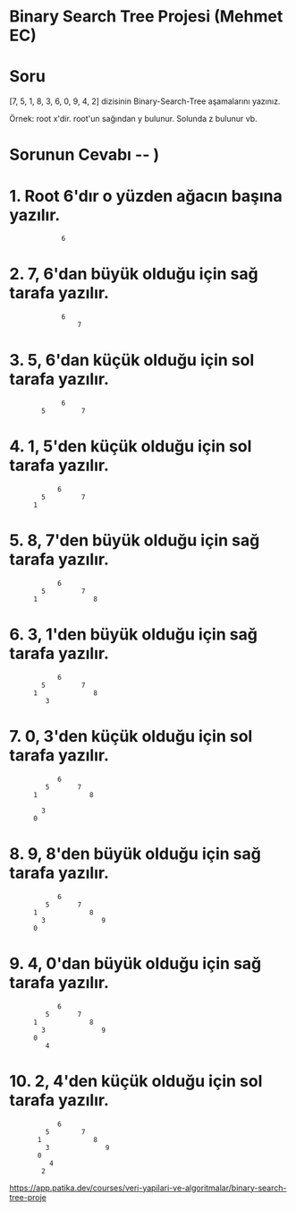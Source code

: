 # Binary Search Tree Projesi (Mehmet EC)

# Soru 
[7, 5, 1, 8, 3, 6, 0, 9, 4, 2] dizisinin Binary-Search-Tree aşamalarını yazınız.

Örnek: root x'dir. root'un sağından y bulunur. Solunda z bulunur vb.

# Sorunun Cevabı -- )

# 1. Root 6'dır o yüzden ağacın başına yazılır.
                 6

# 2. 7, 6'dan büyük olduğu için sağ tarafa yazılır.
                 6
                     7

# 3. 5, 6'dan küçük olduğu için sol tarafa yazılır.
                 6
            5         7

# 4. 1, 5'den küçük olduğu için sol tarafa yazılır.
                6
            5         7
          1

# 5. 8, 7'den büyük olduğu için sağ tarafa yazılır.
                6
            5         7
          1              8

# 6. 3, 1'den büyük olduğu için sağ tarafa yazılır.
                6
            5         7
          1              8
             3

# 7. 0, 3'den küçük olduğu için sol tarafa yazılır.
                6
             5       7
          1             8

            3          
          0   

# 8. 9, 8'den büyük olduğu için sağ tarafa yazılır.
                6
             5       7
          1             8
            3              9
          0   

# 9. 4, 0'dan büyük olduğu için sağ tarafa yazılır.
                6
             5       7
          1             8
            3              9
          0   
             4

# 10. 2, 4'den küçük olduğu için sol tarafa yazılır.
                6
             5        7
           1             8
             3              9
           0   
              4
            2


https://app.patika.dev/courses/veri-yapilari-ve-algoritmalar/binary-search-tree-proje